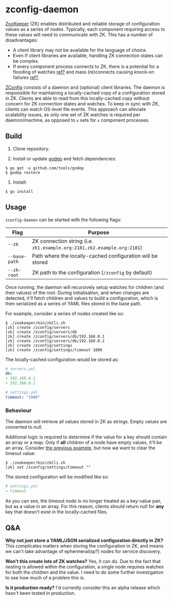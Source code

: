 # zconfig-daemon

[ZooKeeper](http://zookeeper.apache.org/) (ZK) enables distributed and reliable storage of configuration values as a series of nodes. Typically, each component requiring access to these values will need to communicate with ZK. This has a number of disadvantages:

* A client library may not be available for the language of choice.
* Even if client libraries are available, handling ZK connection states can be complex.
* If every component process connects to ZK, there is a potential for a flooding of watches [ref?](#) and mass (re)connects causing knock-on failures [ref?](#).

[ZConfig](https://github.com/itszootime/zconfig-daemon) consists of a daemon and (optional) client libraries. The daemon is responsible for maintaining a locally-cached copy of a configuration stored in ZK. Clients are able to read from this locally-cached copy without concern for ZK connection states and watches. To keep in sync with ZK, clients can watch OS-level file events. This approach can alleviate scalability issues, as only one set of ZK watches is required per daemon/machine, as opposed to `x` sets for `x` component processes.

## Build

1. Clone repository.

1. Install or update [godep](https://github.com/tools/godep) and fetch dependencies:

  ```
  $ go get -u github.com/tools/godep
  $ godep restore
  ```

1. Install:

  ```
  $ go install
  ```

## Usage

`zconfig-daemon` can be started with the following flags:

Flag          | Purpose
--------------|----------
`--zk`        | ZK connection string (i.e. `zk1.example.org:2181,zk2.example.org:2181`)
`--base-path` | Path where the locally-cached configuration will be stored
`--zk-root`   | ZK path to the configuration (`/zconfig` by default)

Once running, the daemon will recursively setup watches for children (and their values) of the root. During initialisation, and when changes are detected, it'll fetch children and values to build a configuration, which is then serialized as a series of YAML files stored in the base path.

For example, consider a series of nodes created like so:

```
$ ./zookeeper/bin/zkCli.sh
[zk] create /zconfig/servers
[zk] create /zconfig/servers/db
[zk] create /zconfig/servers/db/192.168.0.1
[zk] create /zconfig/servers/db/192.168.0.2
[zk] create /zconfig/settings
[zk] create /zconfig/settings/timeout 1000
```

The locally-cached configuration would be stored as:

```yaml
# servers.yml
db:
- 192.168.0.1
- 192.168.0.2
```

```yaml
# settings.yml
timeout: "1000"
```

### Behaviour

The daemon will retrieve all values stored in ZK as strings. Empty values are converted to null.

Additional logic is required to determine if the value for a key should contain an array or a map. Only if **all** children of a node have empty values, it'll be an array. Consider [the previous example](#usage), but now we want to clear the timeout value:

```
$ ./zookeeper/bin/zkCli.sh
[zk] set /zconfig/settings/timeout ""
```

The stored configuration will be modified like so:

```yaml
# settings.yml
- timeout
```

As you can see, the timeout node is no longer treated as a key-value pair, but as a value in an array. For this reason, clients should return null for **any** key that doesn't exist in the locally-cached files.

## Q&A

**Why not just store a YAML/JSON serialized configuration directly in ZK?**
This complicates matters when storing the configuration in ZK, and means we can't take advantage of ephermeral(sp?) nodes for service discovery.

**Won't this create lots of ZK watches?**
Yes, it can do. Due to the fact that nesting is allowed within the configuration, a single node requires watches for both the children and the value. I need to do some further investigation to see how much of a problem this is.

**Is it production ready?**
I'd currently consider this an alpha release which hasn't been tested in production.

